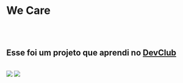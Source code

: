 <h1> We Care</h1>
<br>
<br>
<h2>Esse foi um projeto que aprendi no <a href="https://rodolfomori.com.br/devclub">DevClub<a/></h2>
<br>
<img src="https://github.com/ViniVentura94/we-care/blob/master/img/Desktop.png?raw=true">
<img src="https://github.com/ViniVentura94/we-care/blob/master/img/Mobile.png?raw=true">
